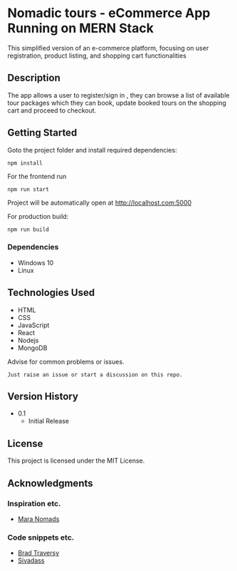 # Nomadic tours - eCommerce App Running on MERN Stack

This simplified version of an e-commerce platform, focusing on user registration, product listing, and shopping cart functionalities

## Description

The app allows a user to register/sign in , they can browse a list of available tour packages which they can book, update booked tours on the shopping cart and proceed to checkout.

## Getting Started

Goto the project folder and install required dependencies:

```
npm install
```

For the frontend run

```
npm run start
```

Project will be automatically open at http://localhost.com:5000

For production build:

```
npm run build
```

### Dependencies

- Windows 10
- Linux

## Technologies Used

- HTML
- CSS
- JavaScript
- React
- Nodejs
- MongoDB

Advise for common problems or issues.

```
Just raise an issue or start a discussion on this repo.
```

## Version History

- 0.1
  - Initial Release

## License

This project is licensed under the MIT License.

## Acknowledgments

### Inspiration etc.

- [Mara Nomads](maranomads.com)

### Code snippets etc.

- [Brad Traversy](https://github.com/bradtraversy/)
- [Sivadass](https://sivadass.github.io/react-shopping-cart/)
